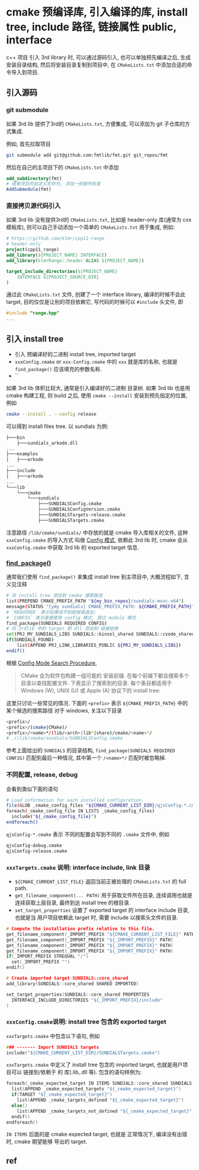 # cmake 预编译库, 引入编译的库, install tree, include 路径, 链接属性 public, interface

c++ 项目 引入 3rd library 时, 可以通过源码引入,
也可以单独预先编译之后, 生成安装目录结构, 然后将安装目录复制到项目中,
在 `CMakeLists.txt` 中添加合适的命令导入到项目.

## 引入源码

### git submodule

如果 3rd lib 提供了3rd的 `CMakeLists.txt`, 方便集成,
可以添加为 git 子仓库的方式集成.

例如, 首先拉取项目

```bash
git submodule add git@github.com:fmtlib/fmt.git git_repos/fmt
```

然后在自己的主项目下的 `CMakeLists.txt` 中添加

```cmake
add_subdirectory(fmt)
# 或者项目的自定义宏命令, 添加一些额外检查
AddSubmodule(fmt)
```

### 直接拷贝源代码引入

如果 3rd lib 没有提供3rd的 `CMakeLists.txt`, 比如是 header-only 库(通常为 cxx模板库),
则可以自己手动添加一个简单的 `CMakeLists.txt` 用于集成, 例如:

```cmake
# https://github.com/klmr/cpp11-range
# header-only
project(cpp11_range)
add_library(${PROJECT_NAME} INTERFACE)
add_library(klmrRange::header ALIAS ${PROJECT_NAME})

target_include_directories(${PROJECT_NAME}
    INTERFACE ${PROJECT_SOURCE_DIR}
)
```

通过此 `CMakeLists.txt` 文件, 创建了一个 interface library,
编译的时候不会此target, 目的仅仅是让别的项目依赖它,
写代码的时候可以 `#include` 头文件, 即

```cpp
#include "range.hpp"
...
```

## 引入 install tree

+ 引入 预编译好的二进制 install tree, imported target
+ `xxxConfig.cmake` or `xxx-Config.cmake` 中的 `xxx` 就是库的名称,
也就是 `find_package()` 应该填充的参数名称.
+ ``

如果 3rd lib 体积比较大, 通常是引入编译好的二进制 目录树.
如果 3rd lib 也是用 cmake 构建工程,
则 build 之后, 使用 `cmake --install` 安装到预先指定的位置, 例如

```bash
cmake --install . --config release
```

可以得到 install files tree.
以 sundials 为例:

```bash
├───bin
    ├───sundials_arkode.dll
...
├───examples
│   ├───arkode
...
├───include
│   ├───arkode
...
└───lib
    └───cmake
        └───sundials
            ├───SUNDIALSConfig.cmake
            ├───SUNDIALSConfigVersion.cmake
            ├───SUNDIALSTargets-release.cmake
            ├───SUNDIALSTargets.cmake
```

注意路径 `/lib/cmake/sundials/` 中存放的就是 cmake 导入库相关的文件,
这种 `xxxConfig.cmake` 的导入方式 叫做 [Config 模式][def],
依赖此 3rd lib 时, cmake 会从 `xxxConfig.cmake` 中获取 3rd lib 的 exported target 信息.

### [find_package()][def2]

通常我们使用 `find_package()` 来集成 install tree 到主项目中,
大概流程如下, 含义见注释

```sh
# 将 install tree 添加到 cmake 搜索路径
list(PREPEND CMAKE_PREFIX_PATH "${my_bin_repos}/sundials-msvc-x64")
message(STATUS "[ymy sundials] CMAKE_PREFIX_PATH: ${CMAKE_PREFIX_PATH}")
# `REQUIRED` 表示如果找不到就报错退出;
# `CONFIG` 表示直接使用 config 模式, 跳过 module 模式
find_package(SUNDIALS REQUIRED CONFIG)
# 将 3rdlib 中的 target 即 dll 添加到 链接依赖
set(PRJ_MY_SUNDIALS_LIBS SUNDIALS::kinsol_shared SUNDIALS::cvode_shared)
if(SUNDIALS_FOUND)
    list(APPEND PRJ_LINK_LIBRARIES_PUBLIC ${PRJ_MY_SUNDIALS_LIBS})
endif()
```

根据 [Config Mode Search Procedure][def3],
>CMake 会为软件包构建一组可能的 安装前缀.
>在每个前缀下都会搜索多个目录以查找配置文件.
>下表显示了搜索到的目录.
>每个条目都适用于 Windows (W), UNIX (U) 或 Apple (A) 协议下的 install tree:

这里只讨论一些常见的情况.
下面的 `<prefix>` 表示 `${CMAKE_PREFIX_PATH}` 中的某个候选的搜索路径
对于 windows, 关注以下目录

```bash
<prefix>/
<prefix>/(cmake|CMake)/
<prefix>/<name>*/(lib/<arch>|lib*|share)/cmake/<name>*/
# .//lib/cmake/sundials/SUNDIALSConfig.cmake
```

参考上面给出的 `SUNDIALS` 的目录结构,
`find_package(SUNDIALS REQUIRED CONFIG)` 匹配到最后一种情况,
其中第一个 `/<name>*/` 匹配时被忽略掉.

### 不同配置, release, debug

会看到类似下面的语句

```sh
# Load information for each installed configuration.
file(GLOB _cmake_config_files "${CMAKE_CURRENT_LIST_DIR}/qjsConfig-*.cmake")
foreach(_cmake_config_file IN LISTS _cmake_config_files)
  include("${_cmake_config_file}")
endforeach()
```

`qjsConfig-*.cmake` 表示 不同的配置会写到不同的 `.cmake` 文件中, 例如

```sh
qjsConfig-debug.cmake
qjsConfig-release.cmake
```

### `xxxTargets.cmake` 说明: interface include, link 目录

+ `${CMAKE_CURRENT_LIST_FILE}` 返回当前正被处理的 `CMakeLists.txt` 的 full path.
+ `get_filename_component(... PATH)` 用于获取文件所在目录,
连续调用也就是连续获取上层目录, 最终到达 install tree 的根目录.
+ `set_target_properties` 设置了 exported target 的 interface include 目录,
也就是当 用户项目依赖此 target 时, 需要 include 以搜索头文件的目录.

```c
# Compute the installation prefix relative to this file.
get_filename_component(_IMPORT_PREFIX "${CMAKE_CURRENT_LIST_FILE}" PATH)
get_filename_component(_IMPORT_PREFIX "${_IMPORT_PREFIX}" PATH)
get_filename_component(_IMPORT_PREFIX "${_IMPORT_PREFIX}" PATH)
get_filename_component(_IMPORT_PREFIX "${_IMPORT_PREFIX}" PATH)
if(_IMPORT_PREFIX STREQUAL "/")
  set(_IMPORT_PREFIX "")
endif()

# Create imported target SUNDIALS::core_shared
add_library(SUNDIALS::core_shared SHARED IMPORTED)

set_target_properties(SUNDIALS::core_shared PROPERTIES
  INTERFACE_INCLUDE_DIRECTORIES "${_IMPORT_PREFIX}/include"
)
```

### `xxxConfig.cmake`说明: install tree 包含的 exported target

`xxxTargets.cmake` 中包含以下语句, 例如

```c
### ------- Import SUNDIALS targets
include("${CMAKE_CURRENT_LIST_DIR}/SUNDIALSTargets.cmake")
```

`xxxTargets.cmake` 中定义了 install tree 包含的 imported target,
也就是用户项目可以 链接到/依赖于 的 库(.lib,.dll 等).
包含的语句样例为:

```c
foreach(_cmake_expected_target IN ITEMS SUNDIALS::core_shared SUNDIALS::nvecserial_shared SUNDIALS::nvecmanyvector_shared SUNDIALS::nvecopenmp_shared SUNDIALS::sunmatrixband_shared SUNDIALS::sunmatrixdense_shared ...)
  list(APPEND _cmake_expected_targets "${_cmake_expected_target}")
  if(TARGET "${_cmake_expected_target}")
    list(APPEND _cmake_targets_defined "${_cmake_expected_target}")
  else()
    list(APPEND _cmake_targets_not_defined "${_cmake_expected_target}")
  endif()
endforeach()
```

`IN ITEMS` 后面的是 cmake expected target,
也就是 正常情况下, 编译没有出错时, cmake 期望能够 导出的 target.

## ref

[def]: https://cmake.org/cmake/help/latest/manual/cmake-packages.7.html#package-layout
[def2]: https://cmake.org/cmake/help/latest/command/find_package.html#find-package
[def3]: https://cmake.org/cmake/help/latest/command/find_package.html#config-mode-search-procedure